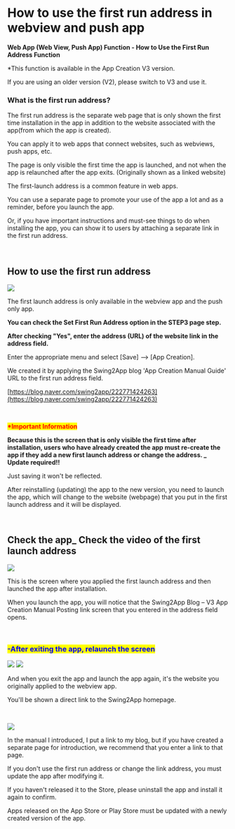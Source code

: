 # How to use the first run address in webview and push app

**Web App (Web View, Push App) Function - How to Use the First Run Address Function**

\*This function is available in the App Creation V3 version.

If you are using an older version (V2), please switch to V3 and use it.

### What is the first run address?

The first run address is the separate web page that is only shown the first time installation in the app in addition to the website associated with the app(from which the app is created).

You can apply it to web apps that connect websites, such as webviews, push apps, etc.

The page is only visible the first time the app is launched, and not when the app is relaunched after the app exits. (Originally shown as a linked website)

The first-launch address is a common feature in web apps.

You can use a separate page to promote your use of the app a lot and as a reminder, before you launch the app.

Or, if you have important instructions and must-see things to do when installing the app, you can show it to users by attaching a separate link in the first run address.

​

## How to use the first run address

![](../../.gitbook/assets/Untitled-2-fasd.png)

The first launch address is only available in the webview app and the push only app.

**You can check the Set First Run Address option in the STEP3 page step.**

**After checking "Yes", enter the address (URL) of the website link in the address field.**

Enter the appropriate menu and select \[Save] –> \[App Creation].

We created it by applying the Swing2App blog 'App Creation Manual Guide' URL to the first run address field.

[https://blog.naver.com/swing2app/222771424263](https://blog.naver.com/swing2app/222771424263)

​

<mark style="color:red;">**\*Important Information**</mark>

**Because this is the screen that is only visible the first time after installation, users who have already created the app must re-create the app if they add a new first launch address or change the address. \_ Update required!!**

Just saving it won't be reflected.

After reinstalling (updating) the app to the new version, you need to launch the app, which will change to the website (webpage) that you put in the first launch address and it will be displayed.

​

## Check the app\_ Check the video of the first launch address

![](../../.gitbook/assets/Screenrecorder-2023-08-29-01-35-19-871.gif)

This is the screen where you applied the first launch address and then launched the app after installation.

When you launch the app, you will notice that the Swing2App Blog – V3 App Creation Manual Posting link screen that you entered in the address field opens.

​

### <mark style="color:blue;">**-**</mark><mark style="color:blue;">After exiting the app, relaunch the screen</mark>

![](https://postfiles.pstatic.net/MjAyMjA2MTZfMjQ0/MDAxNjU1MzYzNDY0NDcy.9iV6jt5XJj-dhzmQJ5VvLFBabTUOyRYp9qtnkWLoByMg.i5w5w9p64enW7uUegmJfrxN9zYLTSylJu8RxZ6F961Eg.GIF.swing2app/%EB%85%B9%ED%99%94\_2022\_06\_16\_16\_10\_48\_11.gif?type=w966) ![](../../.gitbook/assets/Screenrecorder-2023-08-29-01-30-42-250.gif)

And when you exit the app and launch the app again, it's the website you originally applied to the webview app.

You'll be shown a direct link to the Swing2App homepage.

​

![](../../.gitbook/assets/GVG-1.png)

In the manual I introduced, I put a link to my blog, but if you have created a separate page for introduction, we recommend that you enter a link to that page.

If you don't use the first run address or change the link address, you must update the app after modifying it.

If you haven't released it to the Store, please uninstall the app and install it again to confirm.

Apps released on the App Store or Play Store must be updated with a newly created version of the app.
